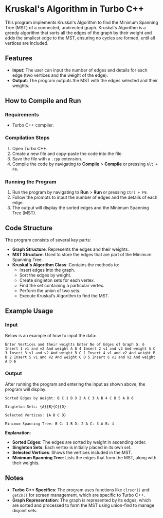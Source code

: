 # Kruskal's Algorithm in Turbo C++

This program implements Kruskal's Algorithm to find the Minimum Spanning Tree (MST) of a connected, undirected graph. Kruskal's Algorithm is a greedy algorithm that sorts all the edges of the graph by their weight and adds the smallest edge to the MST, ensuring no cycles are formed, until all vertices are included.

## Features

- **Input**: The user can input the number of edges and details for each edge (two vertices and the weight of the edge).
- **Output**: The program outputs the MST with the edges selected and their weights.

## How to Compile and Run

### Requirements

- Turbo C++ compiler.

### Compilation Steps

1. Open Turbo C++.
2. Create a new file and copy-paste the code into the file.
3. Save the file with a `.cpp` extension.
4. Compile the code by navigating to **Compile** > **Compile** or pressing `Alt + F9`.

### Running the Program

1. Run the program by navigating to **Run** > **Run** or pressing `Ctrl + F9`.
2. Follow the prompts to input the number of edges and the details of each edge.
3. The output will display the sorted edges and the Minimum Spanning Tree (MST).

## Code Structure

The program consists of several key parts:

- **Graph Structure**: Represents the edges and their weights.
- **MST Structure**: Used to store the edges that are part of the Minimum Spanning Tree.
- **Kruskal's Algorithm Class**: Contains the methods to:
  - Insert edges into the graph.
  - Sort the edges by weight.
  - Create singleton sets for each vertex.
  - Find the set containing a particular vertex.
  - Perform the union of two sets.
  - Execute Kruskal's Algorithm to find the MST.

## Example Usage

### Input

Below is an example of how to input the data:
```bach
Enter Vertices and their weights Enter No of Edges of Graph G: 6 Insert 1 v1 and v2 And weight A B 4 Insert 2 v1 and v2 And weight A C 3 Insert 3 v1 and v2 And weight B C 1 Insert 4 v1 and v2 And weight B D 2 Insert 5 v1 and v2 And weight C D 5 Insert 6 v1 and v2 And weight A D 6
```

### Output

After running the program and entering the input as shown above, the program will display:

```bach
Sorted Edges by Weight: B C 1 B D 2 A C 3 A B 4 C D 5 A D 6

Singleton Sets: {A}{B}{C}{D}

Selected Vertices: {A B C D}

Minimum Spanning Tree: B C: 1 B D: 2 A C: 3 A B: 4
```

**Explanation**:

- **Sorted Edges**: The edges are sorted by weight in ascending order.
- **Singleton Sets**: Each vertex is initially placed in its own set.
- **Selected Vertices**: Shows the vertices included in the MST.
- **Minimum Spanning Tree**: Lists the edges that form the MST, along with their weights.

## Notes

- **Turbo C++ Specifics**: The program uses functions like `clrscr()` and `getch()` for screen management, which are specific to Turbo C++.
- **Graph Representation**: The graph is represented by its edges, which are sorted and processed to form the MST using union-find to manage disjoint sets.
